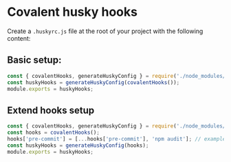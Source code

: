 # Covalent husky hooks

Create a `.huskyrc.js` file at the root of your project with the following content:

## Basic setup:

```js
const { covalentHooks, generateHuskyConfig } = require('./node_modules/@covalent/coding-standards/husky/husky.js');
const huskyHooks = generateHuskyConfig(covalentHooks());
module.exports = huskyHooks;
```

## Extend hooks setup

```js
const { covalentHooks, generateHuskyConfig } = require('./node_modules/@covalent/coding-standards/husky/husky.js');
const hooks = covalentHooks();
hooks['pre-commit'] = [...hooks['pre-commit'], 'npm audit']; // example of adding a hook
const huskyHooks = generateHuskyConfig(hooks);
module.exports = huskyHooks;
```
